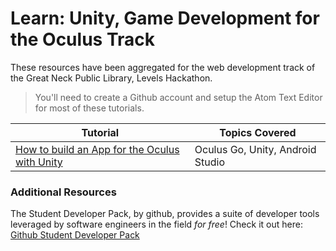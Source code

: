 # Learn: Unity, Game Development for the Oculus Track
These resources have been aggregated for the web development track of the Great Neck Public Library, Levels Hackathon.

> You'll need to create a Github account and setup the Atom Text Editor for most of these tutorials.

|Tutorial|Topics Covered|
|---|---|
|[How to build an App for the Oculus with Unity](https://medium.com/inborn-experience/how-to-build-an-app-for-the-oculus-go-from-start-to-finish-with-unity-cb72d931ddae)|Oculus Go, Unity, Android Studio|

### Additional Resources 
The Student Developer Pack, by github, provides a suite of developer tools leveraged by software engineers in the field *for free*! Check it out here: [Github Student Developer Pack](https://education.github.com/pack)
